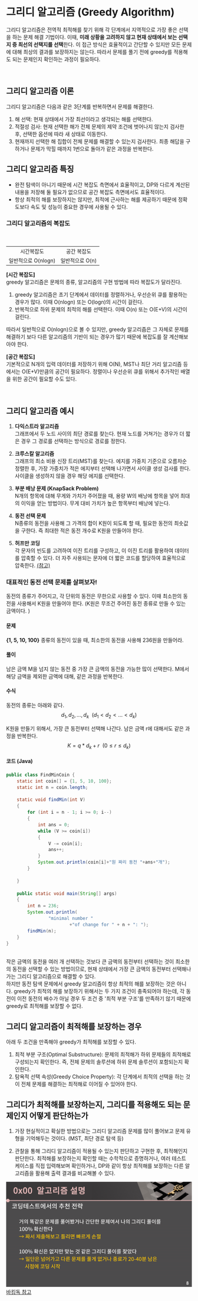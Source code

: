 # 그리디 알고리즘 (Greedy Algorithm)

그리디 알고리즘은 전역적 최적해를 찾기 위해 각 단계에서 지역적으로 가장 좋은 선택을 하는 문제 해결 기법이다. 이때, **미래 상황을 고려하지 않고 현재 상태에서 보는 선택지 중 최선의 선택지를 선택**한다. 이 접근 방식은 효율적이고 간단할 수 있지만 모든 문제에 대해 최상의 결과를 보장하지는 않는다. 따라서 문제를 풀기 전에 greedy를 적용해도 되는 문제인지 확인하는 과정이 필요하다. 

<br>

## 그리디 알고리즘 이론
그리디 알고리즘은 다음과 같은 3단계를 반복하면서 문제를 해결한다. <br>
1. 해 선택: 현재 상태에서 가장 최선이라고 생각되는 해를 선택한다. 
2. 적절성 검사: 현재 선택한 해가 전체 문제의 제약 조건에 벗어나지 않는지 검사한 후, 선택한 옵션에 따라 새 상태로 이동한다. 
3. 현재까지 선택한 해 집합이 전체 문제를 해결할 수 있는지 검사한다. 최종 해답을 구하거나 문제가 막힐 때까지 1번으로 돌아가 같은 과정을 반복한다. 

## 그리디 알고리즘 특징
- 완전 탐색이 아니기 때문에 시간 복잡도 측면에서 효율적이고, DP와 다르게 계산된 내용을 저장해 둘 필요가 없으므로 공간 복잡도 측면에서도 효율적이다. 
- 항상 최적의 해를 보장하지는 않지만, 최적에 근사하는 해를 제공하기 때문에 정확도보다 속도 및 성능이 중요한 경우에 사용될 수 있다. 

### 그리디 알고리즘의 복잡도

<p align="center" style="padding: 10px 0px;">
<table style="text-align:center">
<tr>
<td>시간복잡도</td>
<td>공간 복잡도</td>
</tr>
<tr>
<td>일반적으로 O(nlogn) </td>
<td>일반적으로 O(n)</td>
</tr>
</table>
</p>

**[시간 복잡도]** <br>
greedy 알고리즘은 문제의 종류, 알고리즘의 구현 방법에 따라 복잡도가 달라진다. <br>
1. greedy 알고리즘은 초기 단계에서 데이터를 정렬하거나, 우선순위 큐를 활용하는 경우가 많다. 이때 O(nlogn) 또는 O(logn)의 시간이 걸린다. 
2. 반복적으로 하위 문제의 최적의 해를 선택한다. 이때 O(n) 또는 O(E+V)의 시간이 걸린다. <br>

따라서 일반적으로 O(nlogn)으로 볼 수 있지만, greedy 알고리즘은 그 자체로 문제를 해결하기 보다 다른 알고리즘의 기반이 되는 경우가 많기 때문에 복잡도를 잘 계산해보아야 한다. 

**[공간 복잡도]**<br>
기본적으로 N개의 입력 데이터를 저장하기 위해 O(N), MST나 최단 거리 알고리즘 등에서는 O(E+V)만큼의 공간이 필요하다. 정렬이나 우선순위 큐를 위해서 추가적인 배열을 위한 공간이 필요할 수도 있다. 


<br>

## 그리디 알고리즘 예시
1. **다익스트라 알고리즘**<br>
그래프에서 두 노드 사이의 최단 경로를 찾는다. 현재 노드를 거쳐가는 경우가 더 짧은 경우 그 경로를 선택하는 방식으로 경로를 정한다. 

2. **크루스칼 알고리즘**<br>
그래프의 최소 비용 신장 트리(MST)를 찾는다. 에지를 가중치 기준으로 오름차순 정렬한 후, 가장 가중치가 적은 에지부터 선택해 나가면서 사이클 생성 검사를 한다. 사이클을 생성하지 않을 경우 해당 에지를 선택한다. 

3. **부분 배낭 문제 (KnapSack Problem)**<br>
N개의 항목에 대해 무게와 가치가 주어졌을 때, 용량 W의 배낭에 항목을 넣어 최대의 이익을 얻는 방법이다. 무게 대비 가치가 높은 항목부터 배낭에 넣는다. 

4. **동전 선택 문제**<br>
N종류의 동전을 사용해 그 가격의 합이 K원이 되도록 할 때, 필요한 동전의 최솟값을 구한다. 즉 최대한 적은 동전 개수로 K원을 만들어야 한다. 

5. **허프만 코딩**<br>
각 문자의 빈도를 고려하여 이진 트리를 구성하고, 이 이진 트리를 활용하여 데이터를 압축할 수 있다. 더 자주 사용되는 문자에 더 짧은 코드를 할당하여 효율적으로 압축한다.
<a href="https://levelup.gitconnected.com/huffman-encoding-424d40d92f70">(참고)</a>


### 대표적인 동전 선택 문제를 살펴보자!

동전의 종류가 주어지고, 각 단위의 동전은 무한으로 사용할 수 있다. 이때 최소한의 동전을 사용해서 K원을 만들어야 한다. (K원은 무조건 주어진 동전 종류로 만들 수 있는 금액이다. )

#### 문제
**{1, 5, 10, 100}** 종류의 동전이 있을 때, 최소한의 동전을 사용해 236원을 만들어라. 

#### 풀이
남은 금액 M을 넘지 않는 동전 중 가장 큰 금액의 동전을 가능한 많이 선택한다. M에서 해당 금액을 제외한 금액에 대해, 같은 과정을 반복한다. 

#### 수식
동전의 종류는 아래와 같다.  $$ d_1, d_2, ..., d_k \ \ (d_1 < d_2 < ... < d_k)$$

K원을 만들기 위해서, 가장 큰 동전부터 선택해 나간다. 남은 금액 r에 대해서도 같은 과정을 반복한다. 
$$ K = q*d_k + r \ \ (0 \le r \le d_k ) $$

#### 코드 (Java)
```java
public class FindMinCoin {
    static int coin[] = {1, 5, 10, 100};
    static int n = coin.length;

    static void findMin(int V)
    {
        for (int i = n - 1; i >= 0; i--)
        {
            int ans = 0;
            while (V >= coin[i])
            {
                V -= coin[i];
                ans++;
            }
            System.out.println(coin[i]+"원 짜리 동전 "+ans+"개");
        }

    }

    public static void main(String[] args)
    {
        int n = 236;
        System.out.println(
                "minimal number "
                        +"of change for " + n + ": ");
        findMin(n);
    }
}
```
<br>
작은 금액의 동전을 여러 개 선택하는 것보다 큰 금액의 동전부터 선택하는 것이 최소한의 동전을 선택할 수 있는 방법이므로, 현재 상태에서 가장 큰 금액의 동전부터 선택해나가는 그리디 알고리즘으로 해결할 수 있다. 
<br>
하지만 동전 탐색 문제에서 greedy 알고리즘이 항상 최적의 해를 보장하는 것은 아니다. greedy가 최적의 해를 보장하기 위해서는 두 가지 조건이 충족되어야 하는데, 각 동전이 이전 동전의 배수가 아닐 경우 두 조건 중 '최적 부분 구조'를 만족하기 않기 때문에 greedy로 최적해를 보장할 수 없다. 

## 그리디 알고리즘이 최적해를 보장하는 경우
아래 두 조건을 만족해야 greedy가 최적해를 보장할 수 있다. 
1. 최적 부분 구조(Optimal Substructure): 문제의 최적해가 하위 문제들의 최적해로 구성되는지 확인한다. 즉, 전체 문제의 솔루션에 하위 문제 솔루션이 포함되는지 확인한다. 
2. 탐욕적 선택 속성(Greedy Choice Property): 각 단계에서 최적의 선택을 하는 것이 전체 문제를 해결하는 최적해로 이어질 수 있어야 한다. 

## 그리디가 최적해를 보장하는지, 그리디를 적용해도 되는 문제인지 어떻게 판단하는가
1. 가장 현실적이고 확실한 방법으로는 그리디 알고리즘 문제를 많이 풀어보고 문제 유형을 기억해두는 것이다. (MST, 최단 경로 탐색 등)

2. 관찰을 통해 그리디 알고리즘이 적용될 수 있는지 판단하고 구현한 후, 최적해인지 판단한다. 최적해를 보장하는지 확인할 때는 수학적으로 증명하거나, 여러 테스트 케이스를 직접 입력해보며 확인하거나, DP와 같이 항상 최적해를 보장하는 다른 알고리즘을 활용해 출력 결과를 비교해볼 수 있다. 

![alt text](./image/그리디알고리즘%20전략.png)
<a href="https://blog.encrypted.gg/975">바킹독 참고</a>